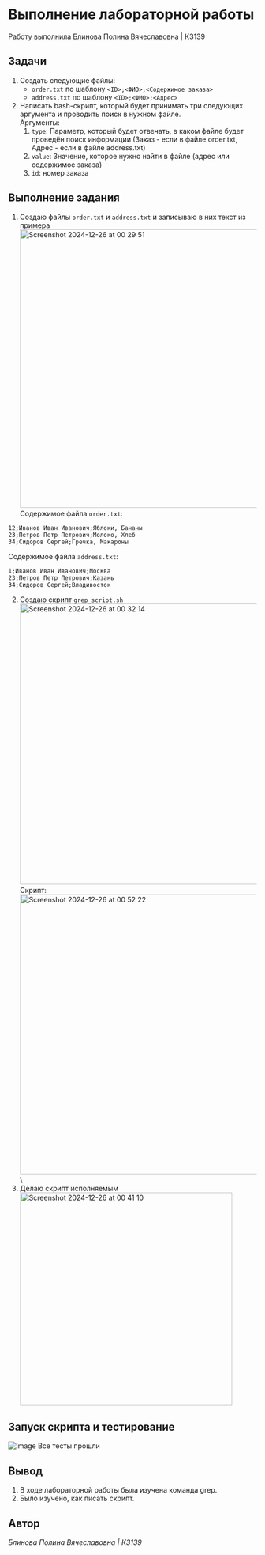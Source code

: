 # Выполнение лабораторной работы
Работу выполнила Блинова Полина Вячеславовна | К3139
## Задачи
1. Создать следующие файлы:
   - `order.txt` по шаблону ```<ID>;<ФИO>;<Содержимое заказа>```
   - `address.txt` по шаблону ```<ID>;<ФИO>;<Адрес>```
2. Написать bash-скрипт, который будет принимать три следующих аргумента и проводить поиск в нужном файле. \
   Аргyменты:
   1. `type`: Параметр, который будет отвечать, в каком файле будет проведён поиск информации (Заказ - если в файле order.txt, Адрес - если в файле address.txt) 
   2. `value`: Значение, которое нужно найти в файле (адрес или содержимое заказа) 
   3. `id`: номер заказа
## Выполнение задания
1. Создаю файлы `order.txt` и `address.txt` и записываю в них текст из примера
   <img width="563" alt="Screenshot 2024-12-26 at 00 29 51" src="https://github.com/user-attachments/assets/20b36879-2272-4e35-87b0-f3c3f31bf384" /> \
Содержимое файла `order.txt`:
```
12;Иванов Иван Иванович;Яблоки, Бананы
23;Петров Петр Петрович;Молоко, Хлеб
34;Сидоров Сергей;Гречка, Макароны
```
Содержимое файла `address.txt`:
```
1;Иванов Иван Иванович;Москва
23;Петров Петр Петрович;Казань
34;Сидоров Сергей;Владивосток
```
2. Создаю скрипт `grep_script.sh` \
   <img width="568" alt="Screenshot 2024-12-26 at 00 32 14" src="https://github.com/user-attachments/assets/45a8cf2f-9466-4ee7-a073-cbdcb5230445" /> \
Скрипт: \
<img width="566" alt="Screenshot 2024-12-26 at 00 52 22" src="https://github.com/user-attachments/assets/20712a6c-e426-490a-895a-40668aa48969" /> \
3. Делаю скрипт исполняемым \
   <img width="430" alt="Screenshot 2024-12-26 at 00 41 10" src="https://github.com/user-attachments/assets/e15d6521-2006-4466-9303-f1e336e3b167" />
## Запуск скрипта и тестирование
![image](https://github.com/user-attachments/assets/4bcb5a02-86dc-4e3d-b452-fb7867f1b54a)
Все тесты прошли
## Вывод
1. В ходе лабораторной работы была изучена команда grep.
2. Было изучено, как писать скрипт.
## Автор
*Блинова Полина Вячеславовна | К3139*
